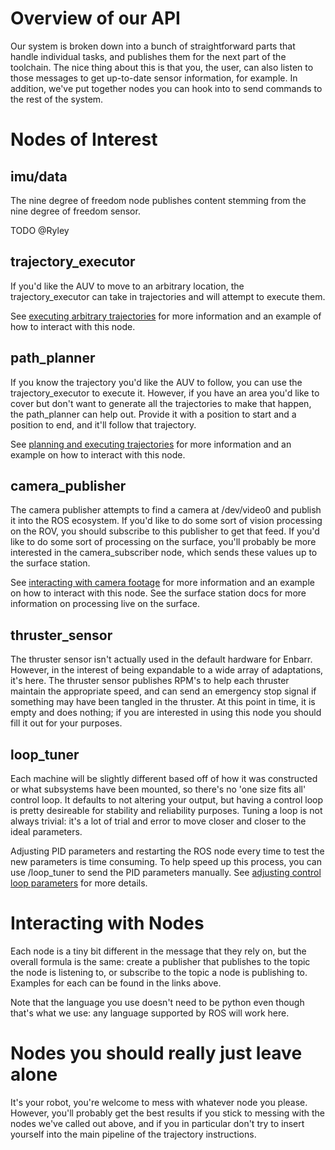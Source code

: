 # Overview of our API 
Our system is broken down into a bunch of straightforward parts that handle individual tasks, and publishes them for the next part of the toolchain. The nice thing about this is that you, the user, can also listen to those messages to get up-to-date sensor information, for example. In addition, we've put together nodes you can hook into to send commands to the rest of the system.

# Nodes of Interest
## imu/data
The nine degree of freedom node publishes content stemming from the nine degree of freedom sensor.

TODO @Ryley

## trajectory_executor
If you'd like the AUV to move to an arbitrary location, the trajectory_executor can take in trajectories and will attempt to execute them.

See [executing arbitrary trajectories]() for more information and an example of how to interact with this node.
## path_planner
If you know the trajectory you'd like the AUV to follow, you can use the trajectory_executor to execute it. However, if you have an area you'd like to cover but don't want to generate all the trajectories to make that happen, the path_planner can help out. Provide it with a position to start and a position to end, and it'll follow that trajectory.

See [planning and executing trajectories]() for more information and an example on how to interact with this node.

## camera_publisher
The camera publisher attempts to find a camera at /dev/video0 and publish it into the ROS ecosystem. If you'd like to do some sort of vision processing on the ROV, you should subscribe to this publisher to get that feed. If you'd like to do some sort of processing on the surface, you'll probably be more interested in the camera_subscriber node, which sends these values up to the surface station.

See [interacting with camera footage]() for more information and an example on how to interact with this node. See the surface station docs for more information on processing live on the surface.

## thruster_sensor
The thruster sensor isn't actually used in the default hardware for Enbarr. However, in the interest of being expandable to a wide array of adaptations, it's here. The thruster sensor publishes RPM's to help each thruster maintain the appropriate speed, and can send an emergency stop signal if something may have been tangled in the thruster. At this point in time, it is empty and does nothing; if you are interested in using this node you should fill it out for your purposes.

## loop_tuner
Each machine will be slightly different based off of how it was constructed or what subsystems have been mounted, so there's no 'one size fits all' control loop. It defaults to not altering your output, but having a control loop is pretty desireable for stability and reliability purposes. Tuning a loop is not always trivial: it's a lot of trial and error to move closer and closer to the ideal parameters.

Adjusting PID parameters and restarting the ROS node every time to test the new parameters is time consuming. To help speed up this process, you can use /loop_tuner to send the PID parameters manually. See [adjusting control loop parameters]() for more details.

# Interacting with Nodes
Each node is a tiny bit different in the message that they rely on, but the overall formula is the same: create a publisher that publishes to the topic the node is listening to, or subscribe to the topic a node is publishing to. Examples for each can be found in the links above.

Note that the language you use doesn't need to be python even though that's what we use: any language supported by ROS will work here.

# Nodes you should really just leave alone
It's your robot, you're welcome to mess with whatever node you please. However, you'll probably get the best results if you stick to messing with the nodes we've called out above, and if you in particular don't try to insert yourself into the main pipeline of the trajectory instructions.
